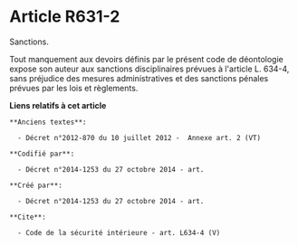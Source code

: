 # Article R631-2

Sanctions. 

Tout manquement aux devoirs définis par le présent code de déontologie expose son auteur aux sanctions disciplinaires prévues
à l'article L. 634-4, sans préjudice des mesures administratives et des sanctions pénales prévues par les lois et règlements.

**Liens relatifs à cet article**

	**Anciens textes**:

	  - Décret n°2012-870 du 10 juillet 2012 -  Annexe art. 2 (VT)

	**Codifié par**:

	  - Décret n°2014-1253 du 27 octobre 2014 - art.

	**Créé par**:

	  - Décret n°2014-1253 du 27 octobre 2014 - art.

	**Cite**:

	  - Code de la sécurité intérieure - art. L634-4 (V)
